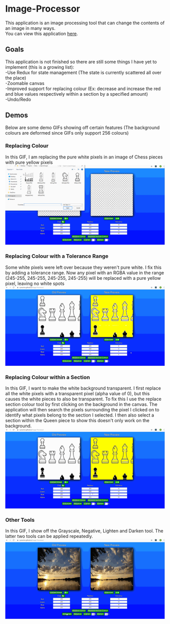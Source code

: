 # Image-Processor
This application is an image processing tool that can change the contents of an image in many ways. <br>
You can view this application [here](https://ryanarine.github.io/Image-Processor/).

## Goals
This application is not finished so there are still some things I have yet to implement (this is a growing list): <br>
-Use Redux for state management (The state is currently scattered all over the place) <br>
-Zoomable canvas <br>
-Improved support for replacing colour (Ex: decrease and increase the red and blue values respectively within a section by a specified amount) <br>
-Undo/Redo

## Demos
Below are some demo GIFs showing off certain features (The background colours are deformed since GIFs only support 256 colours)

### Replacing Colour
In this GIF, I am replacing the pure white pixels in an image of Chess pieces with pure yellow pixels
![Loading...](RC.gif)
### Replacing Colour with a Tolerance Range
Some white pixels were left over because they weren't pure white. I fix this by adding a tolerance range. Now any pixel with an RGBA value in the range (245-255, 245-255, 245-255, 245-255) will be replaced with a pure yellow pixel, leaving no white spots
![Loading...](RCT.gif)
### Replacing Colour within a Section
In this GIF, I want to make the white background transparent. I first replace all the white pixels with a transparent pixel (alpha value of 0), but this causes the white pieces to also be transparent. To fix this I use the replace section colour tool by first clicking on the background in the canvas. The application will then search the pixels surrounding the pixel I clicked on to identify what pixels belong to the section I selected. I then also select a section within the Queen piece to show this doesn't only work on the background.
![Loading...](RCS.gif)
### Other Tools
In this GIF, I show off the Grayscale, Negative, Lighten and Darken tool. The latter two tools can be applied repeatedly.
![Loading...](OT.gif)

